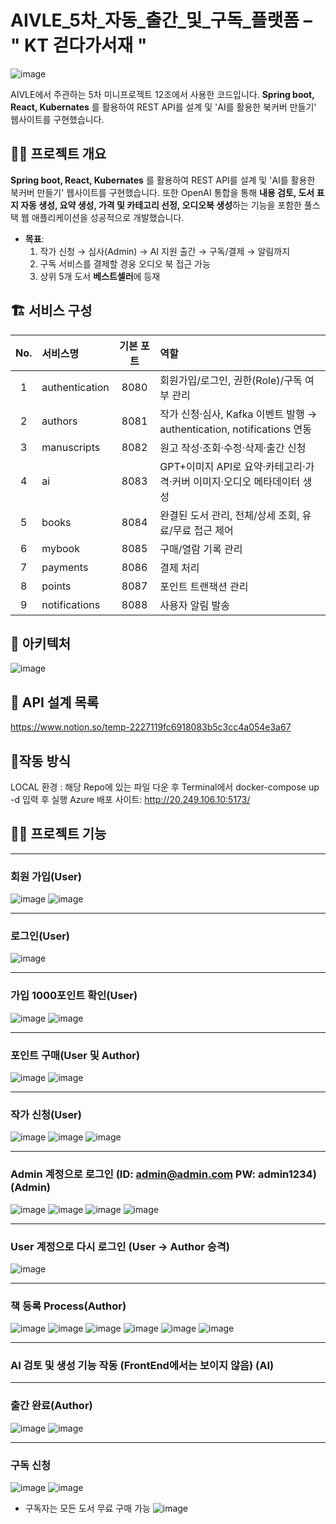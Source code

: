 # AIVLE_5차_자동_출간_및_구독_플랫폼 – " KT 걷다가서재 "

![image](https://github.com/user-attachments/assets/ef7335cb-ef3e-4848-bfd7-a2f04a9979f6)


AIVLE에서 주관하는 5차 미니프로젝트 12조에서 사용한 코드입니다. 
**Spring boot, React, Kubernates** 를 활용하여 REST API를 설계 및 'AI를 활용한 북커버 만들기' 웹사이트를 구현했습니다.

👨‍🏫 **프로젝트 개요**
---
**Spring boot, React, Kubernates** 를 활용하여 REST API를 설계 및 'AI를 활용한 북커버 만들기' 웹사이트를 구현했습니다.
또한 OpenAI 통합을 통해 **내용 검토, 도서 표지 자동 생성, 요약 생성, 가격 및 카테고리 선정, 오디오북 생성**하는 기능을 포함한
풀스택 웹 애플리케이션을 성공적으로 개발했습니다.

- **목표**:  
  1. 작가 신청 → 심사(Admin) → AI 지원 출간 → 구독/결제 → 알림까지  
  2. 구독 서비스를 결제할 경웅 오디오 북 접근 가능
  3. 상위 5개 도서 **베스트셀러**에 등재

## 🏗 서비스 구성

| No. | 서비스명           | 기본 포트 | 역할                                                         |
|:--:|:------------------|:--------:|:------------------------------------------------------------|
| 1  | authentication    | 8080     | 회원가입/로그인, 권한(Role)/구독 여부 관리                             |
| 2  | authors           | 8081     | 작가 신청·심사, Kafka 이벤트 발행 → authentication, notifications 연동 |
| 3  | manuscripts       | 8082     | 원고 작성·조회·수정·삭제·출간 신청                                     |
| 4  | ai                | 8083     | GPT+이미지 API로 요약·카테고리·가격·커버 이미지·오디오 메타데이터 생성     |
| 5  | books             | 8084     | 완결된 도서 관리, 전체/상세 조회, 유료/무료 접근 제어                     |
| 6  | mybook            | 8085     | 구매/열람 기록 관리                                          |
| 7  | payments          | 8086     | 결제 처리                                                   |
| 8  | points            | 8087     | 포인트 트랜잭션 관리                                          |
| 9  | notifications     | 8088     | 사용자 알림 발송                                              |

## 🔧 아키텍처

![image](https://github.com/user-attachments/assets/77c1d6d9-a816-4a1a-91e8-201eac21d844)

## 🤖 API 설계 목록

https://www.notion.so/temp-2227119fc6918083b5c3cc4a054e3a67

## 👻작동 방식

LOCAL 환경 : 해당 Repo에 있는 파일 다운 후 Terminal에서 docker-compose up -d 입력 후 실행
Azure 배포 사이트: http://20.249.106.10:5173/

## 🙋‍♀️ 프로젝트 기능
---
### 회원 가입(User)

![image](https://github.com/user-attachments/assets/095eb810-c421-4a1e-a0e6-8ec40029250d)
![image](https://github.com/user-attachments/assets/30e337d9-96cc-4405-b608-033ca007170a)

---
### 로그인(User)

![image](https://github.com/user-attachments/assets/5169f936-37b7-4a46-8fef-ca2980c63b19)

---
### 가입 1000포인트 확인(User)

![image](https://github.com/user-attachments/assets/91611973-ab47-4952-abee-0aab40dbb5fc)
![image](https://github.com/user-attachments/assets/218a2dfc-5191-4549-a658-cc578b8e9a27)

---
### 포인트 구매(User 및 Author)

![image](https://github.com/user-attachments/assets/deb58919-014e-47b9-b471-584d98fe6ca4)
![image](https://github.com/user-attachments/assets/e1e7024a-b41b-4930-bbdc-5cf2882e7969)

---
### 작가 신청(User)
![image](https://github.com/user-attachments/assets/0f4538c2-450a-4e88-839f-3b1838b089ba)
![image](https://github.com/user-attachments/assets/841f1eda-f471-4e23-a4b1-fe3c95eb18b4)
![image](https://github.com/user-attachments/assets/16b54dd3-a9bc-48b4-965a-165b414ccac5)

---
### Admin 계정으로 로그인 (ID: admin@admin.com PW: admin1234) (Admin)

![image](https://github.com/user-attachments/assets/e8871408-8590-4129-9d3b-15ae57dc79f6)
![image](https://github.com/user-attachments/assets/596e66b1-5139-4931-8f37-d954c9308352)
![image](https://github.com/user-attachments/assets/f162412b-97b7-4463-bade-ce41886a75c3)
![image](https://github.com/user-attachments/assets/98015242-a29e-46a2-b966-1d057a009fa3)

---
### User 계정으로 다시 로그인 (User -> Author 승격)
![image](https://github.com/user-attachments/assets/88b9d45d-38b4-45f7-8b4e-bbbf66172fb8)


---
### 책 등록 Process(Author)
![image](https://github.com/user-attachments/assets/5a010bb8-aff1-4bda-870d-aa07324cffc4)
![image](https://github.com/user-attachments/assets/e2637854-a896-4233-8557-a79c80df5757)
![image](https://github.com/user-attachments/assets/77a84116-2246-4443-8525-ffaee881f3fb)
![image](https://github.com/user-attachments/assets/518f2924-d090-4ed1-9497-8f44f84955a3)
![image](https://github.com/user-attachments/assets/8826b067-3739-4469-aca3-618240b7aa0b)
![image](https://github.com/user-attachments/assets/beff736a-f392-44ea-8c01-ecee25e15ccf)

---
### AI 검토 및 생성 기능 작동 (FrontEnd에서는 보이지 않음) (AI)


---
### 출간 완료(Author)

![image](https://github.com/user-attachments/assets/51264fe5-0fb4-4ef4-8d8e-caf265d6d54d)
![image](https://github.com/user-attachments/assets/22995674-6d60-477f-8b05-38d290935672)

---
### 구독 신청

![image](https://github.com/user-attachments/assets/3b032480-794f-4c7a-97d2-14cf5b77d89e)
![image](https://github.com/user-attachments/assets/dc0c09af-ef2e-4ce4-a429-b1b9e6e721f7)

- 구독자는 모든 도서 무료 구매 가능
  ![image](https://github.com/user-attachments/assets/1c3401a0-0491-49a4-bd7c-3ebb1f8561e7)

